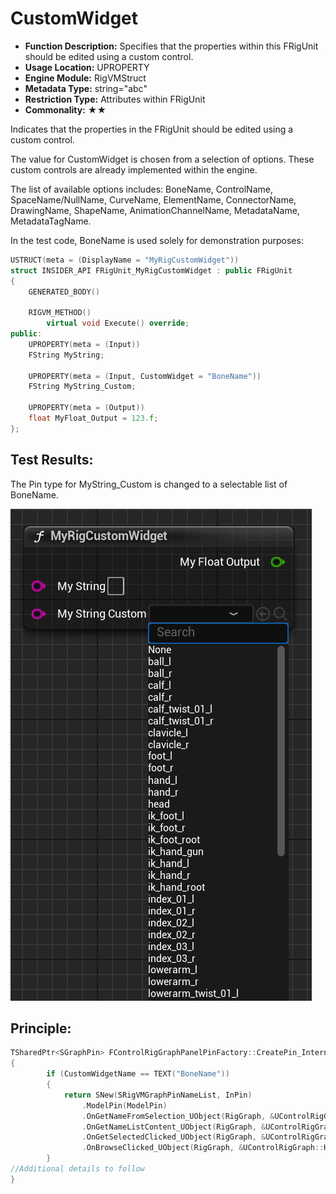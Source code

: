 # CustomWidget

- **Function Description:** Specifies that the properties within this FRigUnit should be edited using a custom control.
- **Usage Location:** UPROPERTY
- **Engine Module:** RigVMStruct
- **Metadata Type:** string="abc"
- **Restriction Type:** Attributes within FRigUnit
- **Commonality:** ★★

Indicates that the properties in the FRigUnit should be edited using a custom control.

The value for CustomWidget is chosen from a selection of options. These custom controls are already implemented within the engine.

The list of available options includes: BoneName, ControlName, SpaceName/NullName, CurveName, ElementName, ConnectorName, DrawingName, ShapeName, AnimationChannelName, MetadataName, MetadataTagName.

In the test code, BoneName is used solely for demonstration purposes:

```cpp
USTRUCT(meta = (DisplayName = "MyRigCustomWidget"))
struct INSIDER_API FRigUnit_MyRigCustomWidget : public FRigUnit
{
	GENERATED_BODY()

	RIGVM_METHOD()
		virtual void Execute() override;
public:
	UPROPERTY(meta = (Input))
	FString MyString;

	UPROPERTY(meta = (Input, CustomWidget = "BoneName"))
	FString MyString_Custom;

	UPROPERTY(meta = (Output))
	float MyFloat_Output = 123.f;
};
```

## Test Results:

The Pin type for MyString_Custom is changed to a selectable list of BoneName.

![Untitled](Untitled.png)

## Principle:

```cpp
TSharedPtr<SGraphPin> FControlRigGraphPanelPinFactory::CreatePin_Internal(UEdGraphPin* InPin) const
{
		if (CustomWidgetName == TEXT("BoneName"))
		{
			return SNew(SRigVMGraphPinNameList, InPin)
				.ModelPin(ModelPin)
				.OnGetNameFromSelection_UObject(RigGraph, &UControlRigGraph::GetSelectedElementsNameList)
				.OnGetNameListContent_UObject(RigGraph, &UControlRigGraph::GetBoneNameList)
				.OnGetSelectedClicked_UObject(RigGraph, &UControlRigGraph::HandleGetSelectedClicked)
				.OnBrowseClicked_UObject(RigGraph, &UControlRigGraph::HandleBrowseClicked);
		}
//Additional details to follow
}
```